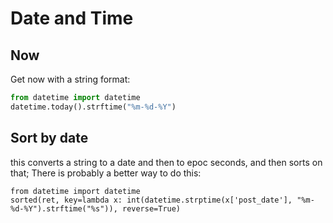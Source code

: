 # Date and Time

## Now
Get now with a string format:
```python
from datetime import datetime
datetime.today().strftime("%m-%d-%Y")
```

## Sort by date
this converts a string to a date and then to epoc seconds, and then
sorts on that;  There is probably a better way to do this:
```
from datetime import datetime
sorted(ret, key=lambda x: int(datetime.strptime(x['post_date'], "%m-%d-%Y").strftime("%s")), reverse=True)
```

